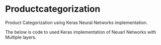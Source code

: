 # Productcategorization
Product Categorization using Keras Neural Networks implementation. 

The below is code to used Keras implementation of Neuarl Networks with Multiple layers. 
